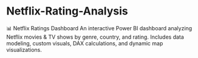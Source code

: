 # Netflix-Rating-Analysis
📊 Netflix Ratings Dashboard An interactive Power BI dashboard analyzing Netflix movies &amp; TV shows by genre, country, and rating. Includes data modeling, custom visuals, DAX calculations, and dynamic map visualizations.
